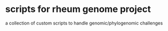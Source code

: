 # scripts for rheum genome project
a collection of custom scripts to handle genomic/phylogenomic challenges
